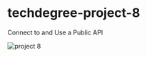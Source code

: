 # techdegree-project-8
 Connect to and Use a Public API

 ![project 8](https://github.com/francanete/techdegree-project-8/blob/main/images/project-08.gif)

